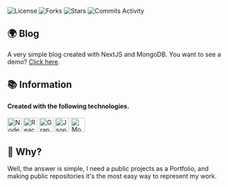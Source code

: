 <p>
    <img alt="License" src="https://img.shields.io/github/license/iSnakeBuzz/Blog?style=for-the-badge" />
    <img alt="Forks" src="https://img.shields.io/github/forks/iSnakeBuzz/Blog?style=for-the-badge" />
    <img alt="Stars" src="https://img.shields.io/github/stars/iSnakeBuzz/Blog?style=for-the-badge" />
    <img alt="Commits Activity" src="https://img.shields.io/github/commit-activity/m/iSnakeBuzz/Blog?style=for-the-badge" />
</p>

## 🌍 Blog

A very simple blog created with NextJS and MongoDB.
You want to see a demo? [Click here](https://blog.isnakebuzz.com).

## 📚 Information
<div>
    <h4>Created with the following technologies.</h4>
    <p>
        <img height="32px" src="https://i.imgur.com/7L5IHGl.png" alt="NodeJS"/> 
        <img height="32px" src="https://i.imgur.com/mQi1fFq.png" alt="React"/> 
        <img height="32px" src="https://i.imgur.com/rt164XJ.png" alt="GraphQL"/> 
        <img height="32px" src="https://i.imgur.com/JUk3IUv.png" alt="JsonWebToken"/> 
        <img height="32px" src="https://i.imgur.com/55fg4FI.png" alt="MongoDB"/> 
    </p>
</div>

## 🤔 Why?

Well, the answer is simple, I need a public projects as a Portfolio, and making public repositories it's the most easy way to represent my work.
